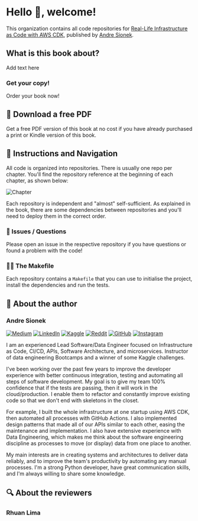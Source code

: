 # Hello 👋, welcome!

This organization contains all code repositories for [Real-Life Infrastructure as Code with AWS CDK](), published by [Andre Sionek](https://github.com/andresionek91).

## What is this book about?
Add text here

### Get your copy!
Order your book now!

## 🍿 Download a free PDF
Get a free PDF version of this book at no cost if you have already purchased a print or Kindle version of this book.

## 🧭 Instructions and Navigation
All code is organized into repositories. There is usually one repo per chapter. You'll find the repository reference at the beginning of each chapter, as shown below:

![Chapter](https://github.com/Real-Life-IaC/.github/assets/5912422/cf7a94fe-dc10-4389-947f-475aa4672a9f)

Each repository is independent and "almost" self-sufficient. As explained in the book, there are some dependencies between repositories and you'll need to deploy them in the correct order.

### 🎫 Issues / Questions

Please open an issue in the respective repository if you have questions or found a problem with the code!

### 👩‍💻 The Makefile
Each repository contains a `Makefile` that you can use to initialise the project, install the dependencies and run the tests.

## 🧙 About the author

### Andre Sionek 
[![Medium](https://img.shields.io/badge/Medium-12100E?style=for-the-badge&logo=medium&logoColor=white)](https://medium.com/@sionek)
[![LinkedIn](https://img.shields.io/badge/linkedin-%230077B5.svg?style=for-the-badge&logo=linkedin&logoColor=white)](https://linkedin.com/in/andresionek)
[![Kaggle](https://img.shields.io/badge/Kaggle-035a7d?style=for-the-badge&logo=kaggle&logoColor=white)](https://www.kaggle.com/andresionek)
[![Reddit](https://img.shields.io/badge/Reddit-%23FF4500.svg?style=for-the-badge&logo=Reddit&logoColor=white)](https://www.reddit.com/user/AndreSionek)
[![GitHub](https://img.shields.io/badge/github-%23121011.svg?style=for-the-badge&logo=github&logoColor=white)](https://github.com/andresionek91/)
[![Instagram](https://img.shields.io/badge/Instagram-%23E4405F.svg?style=for-the-badge&logo=Instagram&logoColor=white)](https://www.instagram.com/sou.o.belisco/)

I am an experienced Lead Software/Data Engineer focused on Infrastructure as Code, CI/CD, APIs, Software Architecture, and microservices. Instructor of data engineering Bootcamps and a winner of some Kaggle challenges. 

I've been working over the past few years to improve the developer experience with better continuous integration, testing and automating all steps of software development. My goal is to give my team 100% confidence that if the tests are passing, then it will work in the cloud/production. I enable them to refactor and constantly improve existing code so that we don't end with skeletons in the closet. 

For example, I built the whole infrastructure at one startup using AWS CDK, then automated all processes with GitHub Actions. I also implemented design patterns that made all of our APIs similar to each other, easing the maintenance and implementation. I also have extensive experience with Data Engineering, which makes me think about the software engineering discipline as processes to move (or display) data from one place to another.

My main interests are in creating systems and architectures to deliver data reliably, and to improve the team's productivity by automating any manual processes. I'm a strong Python developer, have great communication skills, and I'm always willing to share some knowledge.


## 🔍 About the reviewers

### Rhuan Lima




